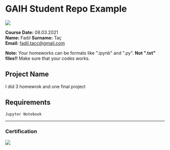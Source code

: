 # GAIH Student Repo Example
![](img/newlogo.png)

**Course Date:** 08.03.2021  
**Name:**  Fadıl
**Surname:** Taç  
**Email:**  fadil.tacc@gmail.com  

**Note:** Your homeworks can be formats like ".ipynb" and ".py". **Not ".txt" files!!** Make sure that your codes works.  

## Project Name
I did 3 homewrok and one final project

## Requirements
```
Jupyter Notebook
```
---

### Certification
![](img/TopLearnerCertificate.png)

